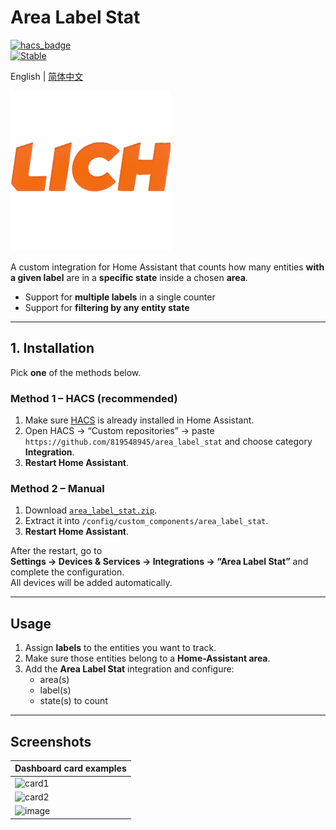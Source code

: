 # Area Label Stat

[![hacs_badge](https://img.shields.io/badge/HACS-Default-orange.svg)](https://github.com/hacs/integration)  
[![Stable](https://img.shields.io/github/v/release/819548945/area_label_stat)](https://github.com/819548945/area_label_stat/releases/latest)

English | [简体中文](README_CN.md)

<img width="256" height="256" alt="icon" src="https://github.com/819548945/area_label_stat/blob/main/icon/icon.png?raw=true" />

A custom integration for Home Assistant that counts how many entities **with a given label** are in a **specific state** inside a chosen **area**.  
- Support for **multiple labels** in a single counter  
- Support for **filtering by any entity state**

---

## 1. Installation

Pick **one** of the methods below.

### Method 1 – HACS (recommended)

1. Make sure [HACS](https://hacs.xyz/docs/setup/download) is already installed in Home Assistant.  
2. Open HACS → “Custom repositories” → paste  
   `https://github.com/819548945/area_label_stat` and choose category **Integration**.  
3. **Restart Home Assistant**.

### Method 2 – Manual

1. Download [`area_label_stat.zip`](https://github.com/819548945/area_label_stat/releases/latest).  
2. Extract it into `/config/custom_components/area_label_stat`.  
3. **Restart Home Assistant**.

After the restart, go to  
**Settings → Devices & Services → Integrations → “Area Label Stat”** and complete the configuration.  
All devices will be added automatically.

---

## Usage

1. Assign **labels** to the entities you want to track.  
2. Make sure those entities belong to a **Home-Assistant area**.  
3. Add the **Area Label Stat** integration and configure:  
   - area(s)  
   - label(s)  
   - state(s) to count  

---

## Screenshots

| Dashboard card examples |
|-------------------------|
| <img width="500" alt="card1" src="https://github.com/user-attachments/assets/99d5d895-d579-4ace-9062-c86e73b698dc" /> |
| <img width="500" alt="card2" src="https://github.com/user-attachments/assets/64551085-5b45-4df0-8acd-ab8486d76a51" /> |
| <img width="500"  alt="image" src="https://github.com/user-attachments/assets/90c8d08c-e0a8-4f69-af1f-99cba3ab1a5c" /> |
